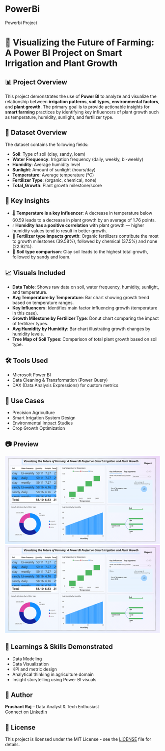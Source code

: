 # PowerBi
Powerbi Project

# 🌱 Visualizing the Future of Farming: A Power BI Project on Smart Irrigation and Plant Growth

## 📊 Project Overview

This project demonstrates the use of **Power BI** to analyze and visualize the relationship between **irrigation patterns**, **soil types**, **environmental factors**, and **plant growth**. The primary goal is to provide actionable insights for **smart farming** practices by identifying key influencers of plant growth such as temperature, humidity, sunlight, and fertilizer type.

## 📁 Dataset Overview

The dataset contains the following fields:
- **Soil**: Type of soil (clay, sandy, loam)
- **Water Frequency**: Irrigation frequency (daily, weekly, bi-weekly)
- **Humidity**: Average humidity level
- **Sunlight**: Amount of sunlight (hours/day)
- **Temperature**: Average temperature (°C)
- **Fertilizer Type**: (organic, chemical, none)
- **Total_Growth**: Plant growth milestone/score

## 📌 Key Insights

- 🌡️ **Temperature is a key influencer**: A decrease in temperature below 60.59 leads to a decrease in plant growth by an average of 1.76 points.
- 💧 **Humidity has a positive correlation** with plant growth — higher humidity values tend to result in better growth.
- 🌱 **Fertilizer type impacts growth**: Organic fertilizers contribute the most to growth milestones (39.58%), followed by chemical (37.5%) and none (22.92%).
- 🧱 **Soil type comparison**: Clay soil leads to the highest total growth, followed by sandy and loam.

## 📈 Visuals Included

- **Data Table**: Shows raw data on soil, water frequency, humidity, sunlight, and temperature.
- **Avg Temperature by Temperature**: Bar chart showing growth trend based on temperature ranges.
- **Key Influencers**: Identifies main factor influencing growth (temperature in this case).
- **Growth Milestone by Fertilizer Type**: Donut chart comparing the impact of fertilizer types.
- **Avg Humidity by Humidity**: Bar chart illustrating growth changes by humidity levels.
- **Tree Map of Soil Types**: Comparison of total plant growth based on soil type.

## 🛠️ Tools Used

- Microsoft Power BI
- Data Cleaning & Transformation (Power Query)
- DAX (Data Analysis Expressions) for custom metrics

## 📌 Use Cases

- Precision Agriculture
- Smart Irrigation System Design
- Environmental Impact Studies
- Crop Growth Optimization

## 📷 Preview

![Dashboard Screenshot](./Screenshot%202025-07-28%20121054.png)
![Dashboard Screenshot](./Screenshot%202025-07-28%20121054.png)

## 🧠 Learnings & Skills Demonstrated

- Data Modeling
- Data Visualization
- KPI and metric design
- Analytical thinking in agriculture domain
- Insight storytelling using Power BI visuals

## 📝 Author

**Prashant Raj** – Data Analyst & Tech Enthusiast  
Connect on [LinkedIn](https://www.linkedin.com/in/prashant-raj-b1b3922a6/)

## 📄 License

This project is licensed under the MIT License - see the [LICENSE](LICENSE.md) file for details.

